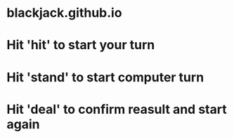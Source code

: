 # blackjack.github.io
# Hit 'hit' to start your turn
# Hit 'stand' to start computer turn
# Hit 'deal' to confirm reasult and start again
